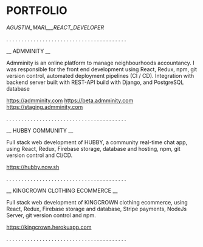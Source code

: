 # PORTFOLIO
*AGUSTIN_MARI___REACT_DEVELOPER*

. . . . . . . . . . . . . . . . . . . . . . . . . . . . . . . . . . . . . . . . 

__ ADMMINITY __

Admminity is an online platform to manage neighbourhoods accountancy. 
I was responsible for the front end development using React, Redux, npm, git version control, automated deployment pipelines (CI / CD). Integration with backend server built with REST-API build with Django, and PostgreSQL database       

https://admminity.com 
https://beta.admminity.com  
https://staging.admminity.com

. . . . . . . . . . . . . . . . . . . . . . . . . . . . . . . . . . . . . . . . 

__ HUBBY COMMUNITY __

Full stack web development of HUBBY, a community real-time chat app, using React, Redux, Firebase storage, database and hosting, npm, git version control and CI/CD.                                                    

https://hubby.now.sh 

. . . . . . . . . . . . . . . . . . . . . . . . . . . . . . . . . . . . . . . . 

__ KINGCROWN CLOTHING ECOMMERCE __

Full stack web development of KINGCROWN clothing ecommerce,  using React, Redux, Firebase storage and database, Stripe payments, NodeJs Server, git version control and npm.

https://kingcrown.herokuapp.com

. . . . . . . . . . . . . . . . . . . . . . . . . . . . . . . . . . . . . . . . 

